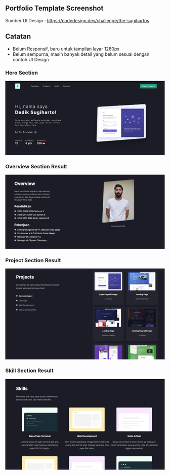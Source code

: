 ## Portfolio Template Screenshot

Sumber UI Design : https://codedesign.dev/challenge/the-sugihartos

## Catatan
- Belum Responsif, baru untuk tampilan layar 1280px
- Belum sempurna, masih banyak detail yang belum sesuai dengan contoh UI Design

### Hero Section 
![Hero Section](./assets/hero-section.png)

### Overview Section Result
![Overview Section](./assets/overview-section.png)

### Project Section Result
![Project Section](./assets/projects-section.png)

### Skill Section Result
![Skill Section](./assets/skills-section.png)

